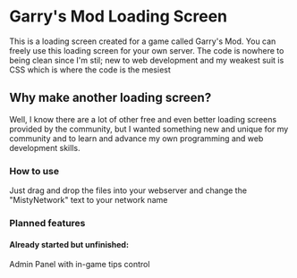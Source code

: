
# Garry's Mod Loading Screen
This is a loading screen created for a game called Garry's Mod.
You can freely use this loading screen for your own server.
The code is nowhere to being clean since I'm stil; new to web development and my weakest suit is CSS which is where the code is the mesiest


## Why make another loading screen?

Well, I know there are a lot of other free and even better loading screens provided by the community, but I wanted something new and unique for my community and to learn and advance my own programming and web development skills.

### How to use

Just drag and drop the files into your webserver and change the "MistyNetwork" text to your network name 


### Planned features

#### Already started but unfinished:

 Admin Panel with in-game tips control


